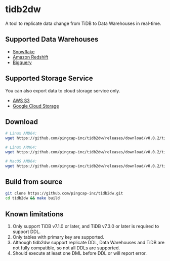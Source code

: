 # tidb2dw

A tool to replicate data change from TiDB to Data Warehouses in real-time.

## Supported Data Warehouses

- [Snowflake](https://github.com/pingcap-inc/tidb2dw/blob/main/docs/snowflake.md)
- [Amazon Redshift](https://github.com/pingcap-inc/tidb2dw/blob/main/docs/redshift.md)
- [Bigquery](https://github.com/pingcap-inc/tidb2dw/blob/main/docs/bigquery.md)

## Supported Storage Service

You can also export data to cloud storage service only.

- [AWS S3](https://github.com/pingcap-inc/tidb2dw/blob/main/docs/s3.md)
- [Google Cloud Storage](https://github.com/pingcap-inc/tidb2dw/blob/main/docs/gcs.md)

## Download

```bash
# Linux AMD64:
wget https://github.com/pingcap-inc/tidb2dw/releases/download/v0.0.2/tidb2dw-v0.0.2-linux-amd64

# Linux ARM64:
wget https://github.com/pingcap-inc/tidb2dw/releases/download/v0.0.2/tidb2dw-v0.0.2-linux-arm64

# MacOS AMD64:
wget https://github.com/pingcap-inc/tidb2dw/releases/download/v0.0.2/tidb2dw-v0.0.2-darwin-amd64
```

## Build from source

```bash
git clone https://github.com/pingcap-inc/tidb2dw.git
cd tidb2dw && make build
```

## Known limitations

1. Only support TiDB v7.1.0 or later, and TiDB v7.3.0 or later is required to support DDL.
2. Only tables with primary key are supported.
3. Although tidb2dw support replicate DDL, Data Warehouses and TiDB are not fully compatible, so not all DDLs are supported.
4. Should execute at least one DML before DDL or will report error.
